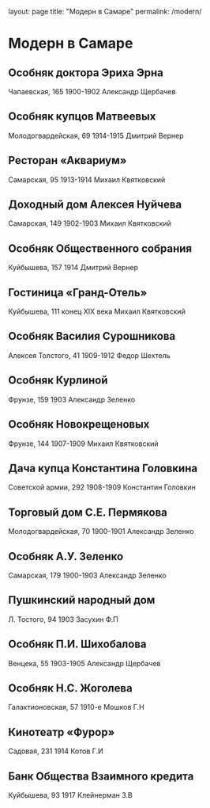 layout: page
title: "Модерн в Самаре"
permalink: /modern/

# Модерн в Самаре

## Особняк доктора Эриха Эрна
Чапаевская, 165
1900-1902
Александр Щербачев

## Особняк купцов Матвеевых
Молодогвардейская, 69
1914-1915
Дмитрий Вернер

## Ресторан «Аквариум»
Самарская, 95
1913-1914
Михаил Квятковский

## Доходный дом Алексея Нуйчева
Самарская, 149
1902-1903
Михаил Квятковский

## Особняк Общественного собрания
Куйбышева, 157
1914
Дмитрий Вернер

## Гостиница «Гранд-Отель»
Куйбышева, 111
конец XIX века
Михаил Квятковский

## Особняк Василия Сурошникова
Алексея Толстого, 41
1909-1912
Федор Шехтель

## Особняк Курлиной
Фрунзе, 159
1903
Александр Зеленко

## Особняк Новокрещеновых
Фрунзе, 144
1907-1909
Михаил Квятковский

## Дача купца Константина Головкина
Советской армии, 292
1908-1909
Константин Головкин

## Торговый дом С.Е. Пермякова
Молодогвардейская, 70
1900-1901
Александр Зеленко

## Особняк А.У. Зеленко
Самарская, 179
1900-1903
Александр Зеленко

## Пушкинский народный дом
Л. Тостого, 94
1903
Засухин Ф.П

## Особняк П.И. Шихобалова
Венцека, 55
1903-1905
Александр Щербачев

## Особняк Н.С. Жоголева
Галактионовская, 57
1910-е
Мошков Г.Н

## Кинотеатр «Фурор»
Садовая, 231
1914
Котов Г.И

## Банк Общества Взаимного кредита
Куйбышева, 93
1917
Клейнерман З.В